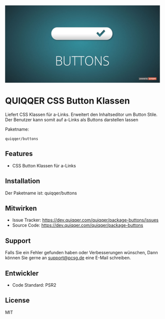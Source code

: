 ![QUIQQER Buttons](bin/images/Readme.jpg)

QUIQQER CSS Button Klassen
========

Liefert CSS Klassen für a-Links. Erweitert den Inhaltseditor um Button Stile.
Der Benutzer kann somit auf a-Links als Buttons darstellen lassen 

Paketname:

    quiqqer/buttons


Features
--------

- CSS Button Klassen für a-Links


Installation
------------

Der Paketname ist: quiqqer/buttons


Mitwirken
----------

- Issue Tracker: https://dev.quiqqer.com/quiqqer/package-buttons/issues
- Source Code: https://dev.quiqqer.com/quiqqer/package-buttons


Support
-------

Falls Sie ein Fehler gefunden haben oder Verbesserungen wünschen,
Dann können Sie gerne an support@pcsg.de eine E-Mail schreiben.


Entwickler
-------

- Code Standard: PSR2


License
-------

MIT
